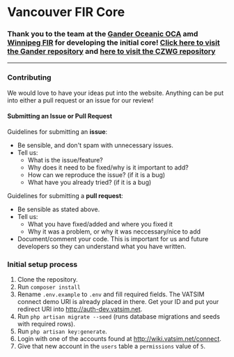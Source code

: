 # Vancouver FIR Core

### Thank you to the team at the [Gander Oceanic OCA](https://github.com/gander-oceanic-fir-vatsim) amd [Winnipeg FIR](https://github.com/winnipegfir) for developing the initial core! [Click here to visit the Gander repository](https://github.com/gander-oceanic-fir-vatsim/czqo-core) and [here to visit the CZWG repository](https://github.com/winnipegfir/CZWG-core)
---
### Contributing

We would love to have your ideas put into the website. Anything can be put into either a pull request or an issue for our review!

#### Submitting an Issue or Pull Request
Guidelines for submitting an **issue**:

- Be sensible, and don't spam with unnecessary issues.
- Tell us:
  - What is the issue/feature?
  - Why does it need to be fixed/why is it important to add?
  - How can we reproduce the issue? (if it is a bug)
  - What have you already tried? (if it is a bug)

Guidelines for submitting a **pull request**:
- Be sensible as stated above.
- Tell us:
  - What you have fixed/added and where you fixed it
  - Why it was a problem, or why it was neccessary/nice to add
- Document/comment your code. This is important for us and future developers so they can understand what you have written.

### Initial setup process

1. Clone the repository.
1. Run `composer install`
1. Rename `.env.example` to `.env` and fill required fields. The VATSIM connect demo URI is already placed in there. Get your ID and put your redirect URI into http://auth-dev.vatsim.net.
1. Run `php artisan migrate --seed` (runs database migrations and seeds with required rows).
1. Run `php artisan key:generate`.
1. Login with one of the accounts found at http://wiki.vatsim.net/connect.
1. Give that new account in the `users` table a `permissions` value of `5`.


